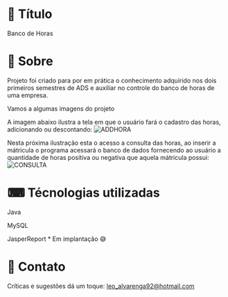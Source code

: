 # 🧾 Título
Banco de Horas 



# 📖 Sobre 

Projeto foi criado para por em prática o conhecimento adquirido nos dois primeiros semestres de ADS e auxiliar no controle do banco de horas de uma empresa.

Vamos a algumas imagens do projeto


A imagem abaixo ilustra a tela em que o usuário fará o cadastro das horas, adicionando ou descontando:
![ADDHORA](https://user-images.githubusercontent.com/91976743/212523246-2a5a0662-993f-44a6-94ec-b5976eef5894.JPG)




Nesta próxima ilustração esta o acesso a consulta das horas, ao inserir a mátricula o programa acessará o banco de dados fornecendo ao usuário a quantidade de horas positiva ou negativa que aquela mátricula possui:
![CONSULTA](https://user-images.githubusercontent.com/91976743/212523314-164190e4-f602-4bd9-a18e-00f68585b786.JPG)


# ⌨ Técnologias utilizadas
Java

MySQL

JasperReport * Em implantação 😅

# 📧 Contato

Críticas e sugestões dá um toque:
leo_alvarenga92@hotmail.com

